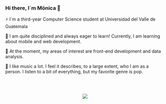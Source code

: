 ### Hi there, I´m Mónica 👋

⚡ I´m a third-year Computer Science student at Universidad del Valle de Guatemala

🌱 I am quite disciplined and always eager to learn! Currently, I am learning about mobile and web development.

🔭 At the moment, my areas of interest are front-end development and data analysis.

🎹 I like music a lot. I feel it describes, to a large extent, who I am as a person. I listen to a bit of everything, but my favorite genre is pop. 

<br> <br>

<p align="center">
  <img src="https://github-readme-stats.vercel.app/api/top-langs/?username=alee2602&layout=compact" />
</p>

<!--
**alee2602/alee2602** is a ✨ _special_ ✨ repository because its `README.md` (this file) appears on your GitHub profile.

Here are some ideas to get you started:

- 🔭 I’m currently working on ...
- 🌱 I’m currently learning ...
- 👯 I’m looking to collaborate on ...
- 🤔 I’m looking for help with ...
- 💬 Ask me about ...
- 📫 How to reach me: ...
- 😄 Pronouns: ...
- ⚡ Fun fact: ...
-->
